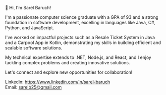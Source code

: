 👋 Hi, I'm Sarel Baruch!

I'm a passionate computer science graduate with a GPA of 93 and a strong foundation in software development, excelling in languages like Java, C#, Python, and JavaScript.   

I've worked on impactful projects such as a Resale Ticket System in Java and a Carpool App in Kotlin, demonstrating my skills in building efficient and scalable software solutions.  

My technical expertise extends to .NET, Node.js, and React, and I enjoy tackling complex problems and creating innovative solutions. 

Let's connect and explore new opportunities for collaboration!

Linkedin: https://www.linkedin.com/in/sarel-baruch  
Email: sarelb25@gmail.com
